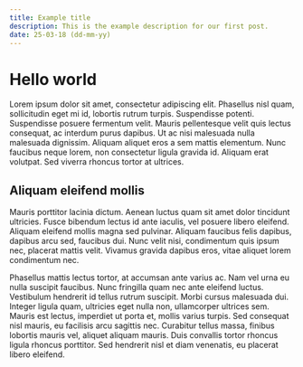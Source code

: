 ```yaml
---
title: Example title
description: This is the example description for our first post.
date: 25-03-18 (dd-mm-yy)
---
```


# Hello world

Lorem ipsum dolor sit amet, consectetur adipiscing elit. Phasellus nisl quam, sollicitudin eget mi id, lobortis rutrum turpis. Suspendisse potenti. Suspendisse posuere fermentum velit. Mauris pellentesque velit quis lectus consequat, ac interdum purus dapibus. Ut ac nisi malesuada nulla malesuada dignissim. Aliquam aliquet eros a sem mattis elementum. Nunc faucibus neque lorem, non consectetur ligula gravida id. Aliquam erat volutpat. Sed viverra rhoncus tortor at ultrices.

## Aliquam eleifend mollis

Mauris porttitor lacinia dictum. Aenean luctus quam sit amet dolor tincidunt ultricies. Fusce bibendum lectus id ante iaculis, vel posuere libero eleifend. Aliquam eleifend mollis magna sed pulvinar. Aliquam faucibus felis dapibus, dapibus arcu sed, faucibus dui. Nunc velit nisi, condimentum quis ipsum nec, placerat mattis velit. Vivamus gravida dapibus eros, vitae aliquet lorem condimentum nec.

Phasellus mattis lectus tortor, at accumsan ante varius ac. Nam vel urna eu nulla suscipit faucibus. Nunc fringilla quam nec ante eleifend luctus. Vestibulum hendrerit id tellus rutrum suscipit. Morbi cursus malesuada dui. Integer ligula quam, ultricies eget nulla non, ullamcorper ultrices sem. Mauris est lectus, imperdiet ut porta et, mollis varius turpis. Sed consequat nisl mauris, eu facilisis arcu sagittis nec. Curabitur tellus massa, finibus lobortis mauris vel, aliquet aliquam mauris. Duis convallis tortor rhoncus ligula rhoncus porttitor. Sed hendrerit nisl et diam venenatis, eu placerat libero eleifend.
